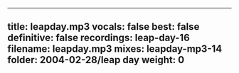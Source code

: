 
---
title: leapday.mp3
vocals: false
best: false
definitive: false
recordings: leap-day-16
filename: leapday.mp3
mixes: leapday-mp3-14
folder: 2004-02-28/leap day
weight: 0
---
